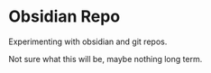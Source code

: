 # Obsidian Repo

Experimenting with obsidian and git repos.

Not sure what this will be, maybe nothing long term.
